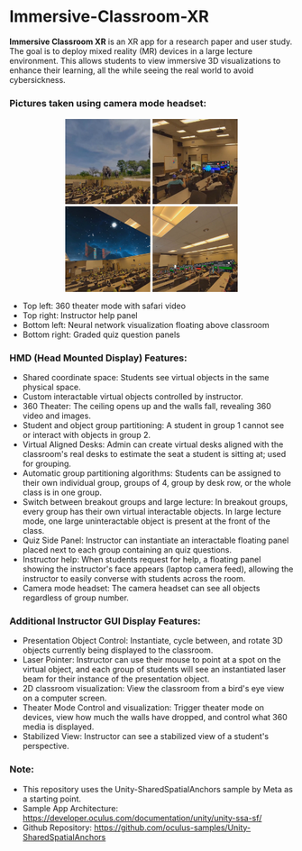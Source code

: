 # Immersive-Classroom-XR

**Immersive Classroom XR** is an XR app for a research paper and user study. The goal is to deploy mixed reality (MR) devices in a large lecture environment. This allows students to view immersive 3D visualizations to enhance their learning, all the while seeing the real world to avoid cybersickness.

### Pictures taken using camera mode headset:
<div style="display: flex; justify-content: center;">
    <img src="readmeImages/elephants.jpg" width="30%" style="padding:2px;">
    <img src="readmeImages/instructorHelp.jpg" width="30%" style="padding:2px;">
</div>
<div style="display: flex; justify-content: center;">
<!-- <div float="left"> -->
    <img src="readmeImages/neuralNetwork.jpg" width="30%" style="padding:2px;">
    <img src="readmeImages/quizPanels.jpg" width="30%" style="padding:2px;">
</div>

- Top left: 360 theater mode with safari video 
- Top right: Instructor help panel
- Bottom left: Neural network visualization floating above classroom
- Bottom right: Graded quiz question panels 

### HMD (Head Mounted Display) Features:
- Shared coordinate space: Students see virtual objects in the same physical space.
- Custom interactable virtual objects controlled by instructor.
- 360 Theater: The ceiling opens up and the walls fall, revealing 360 video and images.
- Student and object group partitioning: A student in group 1 cannot see or interact with objects in group 2.
- Virtual Aligned Desks: Admin can create virtual desks aligned with the classroom's real desks to estimate the seat a student is sitting at; used for grouping.
- Automatic group partitioning algorithms: Students can be assigned to their own individual group, groups of 4, group by desk row, or the whole class is in one group.
- Switch between breakout groups and large lecture: In breakout groups, every group has their own virtual interactable objects. In large lecture mode, one large uninteractable object is present at the front of the class.
- Quiz Side Panel: Instructor can instantiate an interactable floating panel placed next to each group containing an quiz questions. 
- Instructor help: When students request for help, a floating panel showing the instructor's face appears (laptop camera feed), allowing the instructor to easily converse with students across the room.
- Camera mode headset: The camera headset can see all objects regardless of group number.

### Additional Instructor GUI Display Features:
- Presentation Object Control: Instantiate, cycle between, and rotate 3D objects currently being displayed to the classroom.
- Laser Pointer: Instructor can use their mouse to point at a spot on the virtual object, and each group of students will see an instantiated laser beam for their instance of the presentation object.
- 2D classroom visualization: View the classroom from a bird's eye view on a computer screen.
- Theater Mode Control and visualization: Trigger theater mode on devices, view how much the walls have dropped, and control what 360 media is displayed.
- Stabilized View: Instructor can see a stabilized view of a student's perspective.


### Note:
- This repository uses the Unity-SharedSpatialAnchors sample by Meta as a starting point.
- Sample App Architecture: https://developer.oculus.com/documentation/unity/unity-ssa-sf/
- Github Repository: https://github.com/oculus-samples/Unity-SharedSpatialAnchors
